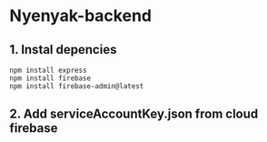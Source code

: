 # Nyenyak-backend

## 1. Instal depencies
```
npm install express
npm install firebase
npm install firebase-admin@latest
```
## 2. Add serviceAccountKey.json from cloud firebase
